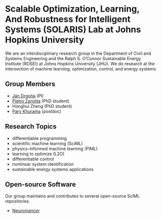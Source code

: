 # Scalable Optimization, Learning, And Robustness for Intelligent Systems (SOLARIS) Lab at Johns Hopkins University

We are an interdisciplinary research group in the Department of Civil and Systems Engineering and the Ralph S. O’Connor Sustainable Energy Institute (ROSEI) at Johns Hopkins University (JHU).
We do research at the intersection of machine learning, optimization, control, and energy systems.

## Group Members
- [Ján Drgoňa](https://drgona.github.io/) (PI)
- [Pietro Zanotta](https://www.linkedin.com/in/pietro-zanotta/) (PhD student)
- Honghui Zheng (PhD student)
- [Parv Khurama](https://www.linkedin.com/in/parv-khurana/) (postdoc)


## Research Topics
- differentiable programming
- scientific machine learning (SciML)
- physics-informed machine learning (PIML)
- learning to optimize (L2O)
- differentiable control
- nonlinear system identification
- sustainable energy systems applications


## Open-source Software
Our group maintains and contributes to several open-source SciML repositories.
- [Neuromancer](https://github.com/pnnl/neuromancer)


<!--

**Here are some ideas to get you started:**

🙋‍♀️ A short introduction - what is your organization all about?
🌈 Contribution guidelines - how can the community get involved?
👩‍💻 Useful resources - where can the community find your docs? Is there anything else the community should know?
🍿 Fun facts - what does your team eat for breakfast?
🧙 Remember, you can do mighty things with the power of [Markdown](https://docs.github.com/github/writing-on-github/getting-started-with-writing-and-formatting-on-github/basic-writing-and-formatting-syntax)
-->
